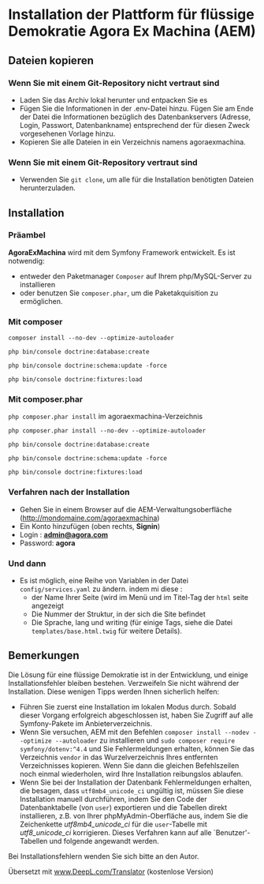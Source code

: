 # Installation der Plattform für flüssige Demokratie Agora Ex Machina (AEM)

## Dateien kopieren

### Wenn Sie mit einem Git-Repository nicht vertraut sind

* Laden Sie das Archiv lokal herunter und entpacken Sie es
* Fügen Sie die Informationen in der .env-Datei hinzu. Fügen Sie am Ende der Datei die Informationen bezüglich des Datenbankservers (Adresse, Login, Passwort, Datenbankname) entsprechend der für diesen Zweck vorgesehenen Vorlage hinzu.
* Kopieren Sie alle Dateien in ein Verzeichnis namens agoraexmachina.

### Wenn Sie mit einem Git-Repository vertraut sind

* Verwenden Sie `git clone`, um alle für die Installation benötigten Dateien herunterzuladen. 

## Installation

### Präambel

**AgoraExMachina** wird mit dem Symfony Framework entwickelt. Es ist notwendig:

* entweder den Paketmanager `Composer` auf Ihrem php/MySQL-Server zu installieren
* oder benutzen Sie `composer.phar`, um die Paketakquisition zu ermöglichen.

### Mit composer

`composer install --no-dev --optimize-autoloader`

`php bin/console doctrine:database:create`

`php bin/console doctrine:schema:update -force`

`php bin/console doctrine:fixtures:load`

### Mit composer.phar

`php composer.phar install` im agoraexmachina-Verzeichnis

`php composer.phar install --no-dev --optimize-autoloader`

`php bin/console doctrine:database:create`

`php bin/console doctrine:schema:update -force`

`php bin/console doctrine:fixtures:load`


### Verfahren nach der Installation

* Gehen Sie in einem Browser auf die AEM-Verwaltungsoberfläche (http://mondomaine.com/agoraexmachina)
* Ein Konto hinzufügen (oben rechts, **Signin**)
* Login : **admin@agora.com**
* Password: **agora**

### Und dann

* Es ist möglich, eine Reihe von Variablen in der Datei `config/services.yaml` zu ändern. indem mi diese :
  * der Name Ihrer Seite (wird im Menü und im Titel-Tag der `html` seite angezeigt
  * Die Nummer der Struktur, in der sich die Site befindet
  * Die Sprache, lang und writing (für einige Tags, siehe die Datei `templates/base.html.twig` für weitere Details).

## Bemerkungen
Die Lösung für eine flüssige Demokratie ist in der Entwicklung, und einige Installationsfehler bleiben bestehen. Verzweifeln Sie nicht während der Installation. Diese wenigen Tipps werden Ihnen sicherlich helfen: 

* Führen Sie zuerst eine Installation im lokalen Modus durch. Sobald dieser Vorgang erfolgreich abgeschlossen ist, haben Sie Zugriff auf alle Symfony-Pakete im Anbieterverzeichnis. 
* Wenn Sie versuchen, AEM mit den Befehlen `composer install --nodev --optimize --autoloader` zu installieren und `sudo composer require symfony/dotenv:^4.4` und Sie Fehlermeldungen erhalten, können Sie das Verzeichnis `vendor` in das Wurzelverzeichnis Ihres entfernten Verzeichnisses kopieren. Wenn Sie dann die gleichen Befehlszeilen noch einmal wiederholen, wird Ihre Installation reibungslos ablaufen.
* Wenn Sie bei der Installation der Datenbank Fehlermeldungen erhalten, die besagen, dass `utf8mb4_unicode_ci` ungültig ist, müssen Sie diese Installation manuell durchführen, indem Sie den Code der Datenbanktabelle (von `user`) exportieren und die Tabellen direkt installieren, z.B. von Ihrer phpMyAdmin-Oberfläche aus, indem Sie die Zeichenkette *utf8mb4_unicode_ci* für die `user`-Tabelle mit *utf8_unicode_ci* korrigieren. Dieses Verfahren kann auf alle `Benutzer'-Tabellen und folgende angewandt werden.

Bei Installationsfehlern wenden Sie sich bitte an den Autor.

Übersetzt mit www.DeepL.com/Translator (kostenlose Version)